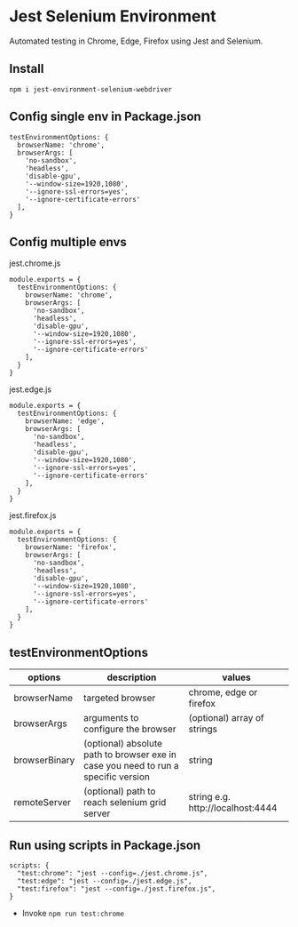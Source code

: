 # Jest Selenium Environment
Automated testing in Chrome, Edge, Firefox using Jest and Selenium.

## Install
```
npm i jest-environment-selenium-webdriver
```

## Config single env in Package.json
```
testEnvironmentOptions: {
  browserName: 'chrome',
  browserArgs: [
    'no-sandbox',
    'headless',
    'disable-gpu',
    '--window-size=1920,1080',
    '--ignore-ssl-errors=yes',
    '--ignore-certificate-errors'
  ],
}
```

## Config multiple envs

jest.chrome.js
```
module.exports = {
  testEnvironmentOptions: {
    browserName: 'chrome',
    browserArgs: [
      'no-sandbox',
      'headless',
      'disable-gpu',
      '--window-size=1920,1080',
      '--ignore-ssl-errors=yes',
      '--ignore-certificate-errors'
    ],
  }
}
```

jest.edge.js
```
module.exports = {
  testEnvironmentOptions: {
    browserName: 'edge',
    browserArgs: [
      'no-sandbox',
      'headless',
      'disable-gpu',
      '--window-size=1920,1080',
      '--ignore-ssl-errors=yes',
      '--ignore-certificate-errors'
    ],
  }
}
```

jest.firefox.js
```
module.exports = {
  testEnvironmentOptions: {
    browserName: 'firefox',
    browserArgs: [
      'no-sandbox',
      'headless',
      'disable-gpu',
      '--window-size=1920,1080',
      '--ignore-ssl-errors=yes',
      '--ignore-certificate-errors'
    ],
  }
}
```

## testEnvironmentOptions 
| options | description | values |
| --- | --- | --- |
| browserName | targeted browser | chrome, edge or firefox |
| browserArgs | arguments to configure the browser | (optional) array of strings |
| browserBinary | (optional) absolute path to browser exe in case you need to run a specific version | string
| remoteServer | (optional) path to reach selenium grid server | string e.g. http://localhost:4444

## Run using scripts in Package.json
```
scripts: {
  "test:chrome": "jest --config=./jest.chrome.js",
  "test:edge": "jest --config=./jest.edge.js",
  "test:firefox": "jest --config=./jest.firefox.js",
}
```

* Invoke `npm run test:chrome`
